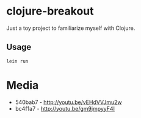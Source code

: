 # clojure-breakout

Just a toy project to familiarize myself with Clojure.

## Usage

	lein run

# Media

* 540bab7 - http://youtu.be/vEHdVVJmu2w
* bc4f1a7 - http://youtu.be/gm9jmpyyF4I
